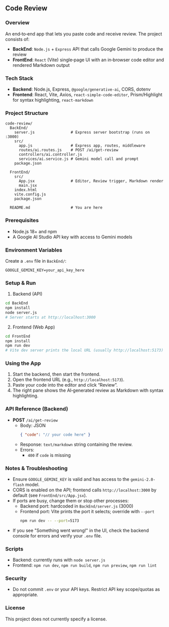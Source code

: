 ## Code Review

### Overview

An end‑to‑end app that lets you paste code and receive review. The project consists of:

- **BackEnd**: `Node.js` + `Express` API that calls Google Gemini to produce the review
- **FrontEnd**: `React` (Vite) single‑page UI with an in‑browser code editor and rendered Markdown output

### Tech Stack

- **Backend**: Node.js, Express, `@google/generative-ai`, CORS, dotenv
- **Frontend**: React, Vite, Axios, `react-simple-code-editor`, Prism/Highlight for syntax highlighting, `react-markdown`

### Project Structure

```text
code-review/
  BackEnd/
    server.js                # Express server bootstrap (runs on :3000)
    src/
      app.js                 # Express app, routes, middleware
      routes/ai.routes.js    # POST /ai/get-review
      controllers/ai.controller.js
      services/ai.service.js # Gemini model call and prompt
    package.json

  FrontEnd/
    src/
      App.jsx                # Editor, Review trigger, Markdown render
      main.jsx
    index.html
    vite.config.js
    package.json

  README.md                  # You are here
```

### Prerequisites

- Node.js 18+ and npm
- A Google AI Studio API key with access to Gemini models

### Environment Variables

Create a `.env` file in `BackEnd/`:

```env
GOOGLE_GEMINI_KEY=your_api_key_here
```

### Setup & Run

1. Backend (API)

```bash
cd BackEnd
npm install
node server.js
# Server starts at http://localhost:3000
```

2. Frontend (Web App)

```bash
cd FrontEnd
npm install
npm run dev
# Vite dev server prints the local URL (usually http://localhost:5173)
```

### Using the App

1. Start the backend, then start the frontend.
2. Open the frontend URL (e.g., `http://localhost:5173`).
3. Paste your code into the editor and click “Review”.
4. The right pane shows the AI‑generated review as Markdown with syntax highlighting.

### API Reference (Backend)

- **POST** `/ai/get-review`
  - Body: JSON
    ```json
    { "code": "// your code here" }
    ```
  - Response: `text/markdown` string containing the review.
  - Errors:
    - `400` if `code` is missing

### Notes & Troubleshooting

- Ensure `GOOGLE_GEMINI_KEY` is valid and has access to the `gemini-2.0-flash` model.
- CORS is enabled on the API; frontend calls `http://localhost:3000` by default (see `FrontEnd/src/App.jsx`).
- If ports are busy, change them or stop other processes:
  - Backend port: hardcoded in `BackEnd/server.js` (3000)
  - Frontend port: Vite prints the port it selects; override with `--port`
    ```bash
    npm run dev -- --port=5173
    ```
- If you see "Something went wrong!" in the UI, check the backend console for errors and verify your `.env` file.

### Scripts

- Backend: currently runs with `node server.js`
- Frontend: `npm run dev`, `npm run build`, `npm run preview`, `npm run lint`

### Security

- Do not commit `.env` or your API keys. Restrict API key scope/quotas as appropriate.

### License

This project does not currently specify a license.
